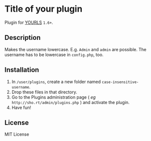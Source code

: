 Title of your plugin
====================

Plugin for [YOURLS](http://yourls.org) `1.6+`. 

Description
-----------
Makes the username lowercase. E.g. `Admin` and `admin` are possible.
The username has to be lowercase in `config.php`, too.

Installation
------------
1. In `/user/plugins`, create a new folder named `case-insensitive-username`.
2. Drop these files in that directory.
3. Go to the Plugins administration page ( *eg* `http://sho.rt/admin/plugins.php` ) and activate the plugin.
4. Have fun!

License
-------
MIT License
